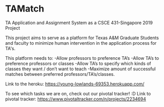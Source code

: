 # TAMatch
TA Application and Assignment System as a CSCE 431-Singapore 2019 Project


This project aims to serve as a platform for Texas A&M Graduate Students and faculty to
minimize human intervention in  the application process for TA's.

This platform needs to:
-Allow professors to preference TA’s
-Allow TA’s to preference professors or classes
-Allow TA’s to specify which kinds of classes they want / don’t want to teach
-Maximize amount of successful matches between preferred professors/TA’s/classes.

Link to the heroku:
https://young-lowlands-69353.herokuapp.com/


To see which tasks we are on, check out our pivotal tracker! :D
Link to pivotal tracker:
https://www.pivotaltracker.com/n/projects/2234694

